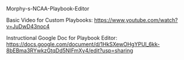 Morphy-s-NCAA-Playbook-Editor

Basic Video for Custom Playbooks: https://www.youtube.com/watch?v=JuDwD43noc4

Instructional Google Doc for Playbook Editor: https://docs.google.com/document/d/1HkSXewOHgYPUl_6kk-8bEBma3RYwkzGtqDd5NIFmXy4/edit?usp=sharing


